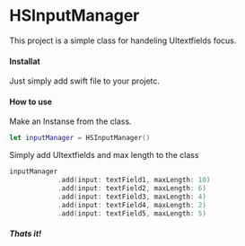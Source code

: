 # HSInputManager
This project is a simple class for handeling UItextfields focus.

#### Installat
Just simply add swift file to your projetc.

#### How to use
Make an Instanse from the class.
```swift
let inputManager = HSInputManager()
```
Simply add UItextfields and max length to the class

```swift
inputManager
            .add(input: textField1, maxLength: 10)
            .add(input: textField2, maxLength: 6)
            .add(input: textField3, maxLength: 4)
            .add(input: textField4, maxLength: 2)
            .add(input: textField5, maxLength: 5)
```

##### Thats it!
